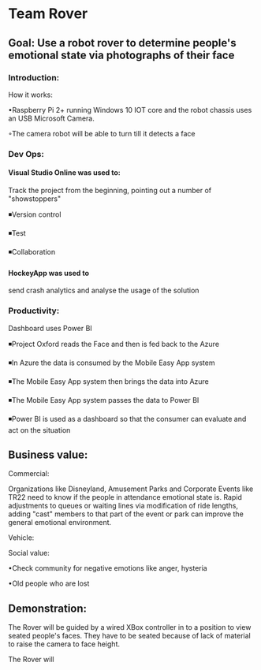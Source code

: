 
#  Team Rover 


##  Goal: Use a robot rover to determine people's emotional state via photographs of their face 


###  Introduction: 


How it works: 

•Raspberry Pi 2+ running Windows 10 IOT core and the robot chassis uses an USB Microsoft Camera.   


◦The camera robot will be able to turn till it detects a face 





### Dev Ops:  


#### Visual Studio Online was used to: 


Track the project from the beginning, pointing out a number of "showstoppers"
 
◾Version control 

◾Test 

◾Collaboration 

#### HockeyApp was used to 
send crash analytics and analyse the usage of the solution



### Productivity: 


Dashboard uses Power BI 

◾Project Oxford reads the Face and then is fed back to the Azure  

◾In Azure the data is consumed by the Mobile Easy App system 


◾The Mobile Easy App system then brings the data into Azure  


◾The Mobile Easy App system passes the data to Power BI 


◾Power BI is used as a dashboard so that the consumer can evaluate and act on the situation 



## Business value: 


Commercial: 


Organizations like Disneyland, Amusement Parks and Corporate Events like TR22 need to know if the people in attendance emotional state is.  Rapid adjustments to queues or waiting lines via modification of ride lengths, adding "cast" members to that part of the event or park can improve the general emotional environment. 


Vehicle: 





Social value:  

•Check community for negative emotions like anger, hysteria 


•Old people who are lost  



## Demonstration: 


The Rover will be guided by a wired XBox controller in to a position to view seated people's faces. They have to be seated because of lack of material to raise the camera to face height.  


The Rover will  

